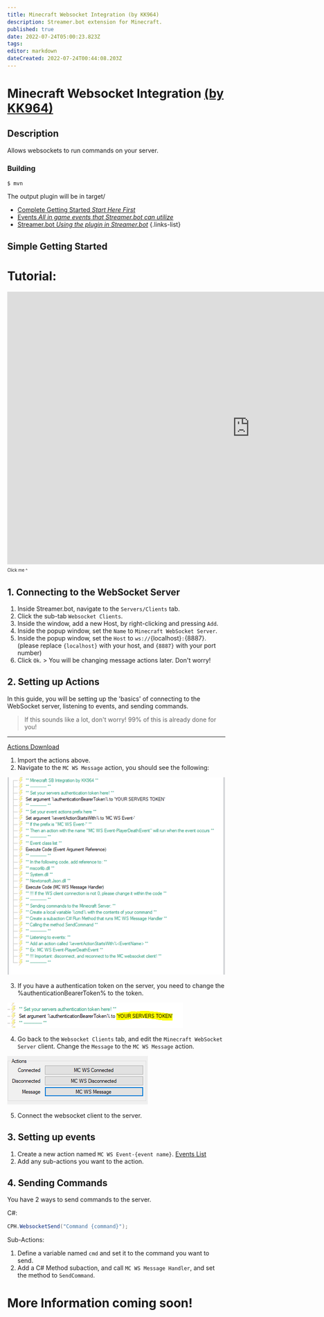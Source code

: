 ```yaml
---
title: Minecraft Websocket Integration (by KK964)
description: Streamer.bot extension for Minecraft.
published: true
date: 2022-07-24T05:00:23.823Z
tags: 
editor: markdown
dateCreated: 2022-07-24T00:44:08.203Z
---
```


# Minecraft Websocket Integration [(by KK964)](https://www.twitch.tv/kk964gaming)

## Description
 Allows websockets to run commands on your server.

### Building

    $ mvn
The output plugin will be in target/

* [Complete Getting Started *Start Here First*](/integrated-games/minecraft/getting-started)
* [Events *All in game events that Streamer.bot can utilize*](/integrated-games/minecraft/events)
* [Streamer.bot *Using the plugin in Streamer.bot*](/integrated-games/minecraft/streamer-bot)
{.links-list}

## Simple Getting Started

# Tutorial:
<iframe width="1120" height="630" src="https://www.youtube.com/embed/UHFVpDVwuIw" title="YouTube video player" frameborder="0" allow="accelerometer; autoplay; clipboard-write; encrypted-media; gyroscope; picture-in-picture" allowfullscreen></iframe>

<sup>
  <sub>Click me ^</sub>
</sup>

## 1. Connecting to the WebSocket Server

1. Inside Streamer.bot, navigate to the `Servers/Clients` tab.
2. Click the sub-tab `Websocket Clients`.
3. Inside the window, add a new Host, by right-clicking and pressing `Add`.
4. Inside the popup window, set the `Name` to `Minecraft WebSocket Server`.
5. Inside the popup window, set the `Host` to `ws://`{localhost}`:`{8887}. (please replace `{localhost}` with your host, and `{8887}` with your port number)
9. Click `Ok`. > You will be changing message actions later. Don't worry!

## 2. Setting up Actions

In this guide, you will be setting up the 'basics' of connecting to the WebSocket server, listening to events, and sending commands.
> If this sounds like a lot, don't worry! 99% of this is already done for you!

---

[Actions Download](/integrated-games/minecraft/files/SB_MC_Integration_Getting_Started.txt)

1. Import the actions above.
2. Navigate to the `MC WS Message` action, you should see the following:

![Sub Actions](/integrated-games/minecraft/images/SubActions.png)

3. If you have a authentication token on the server, you need to change the %authenticationBearerToken% to the token.

![Auth Bearer Token](/integrated-games/minecraft/images/AuthBearerToken.PNG)

4. Go back to the `Websocket Clients` tab, and edit the `Minecraft WebSocket Server` client. Change the `Message` to the `MC WS Message` action.

![Websocket Client Message](/integrated-games/minecraft/images/WSMessage.PNG)

5. Connect the websocket client to the server.

## 3. Setting up events

1. Create a new action named `MC WS Event-{event name}`. [Events List](/integrated-games/minecraft/events)
2. Add any sub-actions you want to the action.

## 4. Sending Commands

You have 2 ways to send commands to the server.

C#:

  ```c#
  CPH.WebsocketSend("Command {command}");
  ```

Sub-Actions:

1. Define a variable named `cmd` and set it to the command you want to send.
2. Add a C# Method subaction, and call `MC WS Message Handler`, and set the method to `SendCommand`.


# More Information coming soon!
